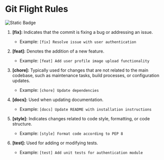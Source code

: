 # Git Flight Rules

![Static Badge](https://img.shields.io/badge/-Git-F05032?logo=git&logoColor=white)

1. **[fix]:** Indicates that the commit is fixing a bug or addressing an issue.
   - Example: `[fix] Resolve issue with user authentication`

2. **[feat]:** Denotes the addition of a new feature.
   - Example: `[feat] Add user profile image upload functionality`

3. **[chore]:** Typically used for changes that are not related to the main codebase, such as maintenance tasks, build processes, or configuration updates.
   - Example: `[chore] Update dependencies`

4. **[docs]:** Used when updating documentation.
   - Example: `[docs] Update README with installation instructions`

5. **[style]:** Indicates changes related to code style, formatting, or code structure.
   - Example: `[style] Format code according to PEP 8`

6. **[test]:** Used for adding or modifying tests.
   - Example: `[test] Add unit tests for authentication module`
